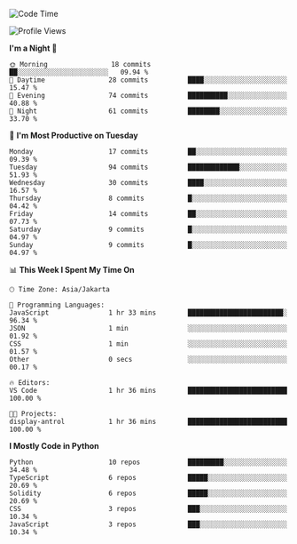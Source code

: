 <!--START_SECTION:waka-->
![Code Time](http://img.shields.io/badge/Code%20Time-1%2C592%20hrs%2045%20mins-blue)

![Profile Views](http://img.shields.io/badge/Profile%20Views-5-blue)

**I'm a Night 🦉** 

```text
🌞 Morning                18 commits          ██░░░░░░░░░░░░░░░░░░░░░░░   09.94 % 
🌆 Daytime                28 commits          ████░░░░░░░░░░░░░░░░░░░░░   15.47 % 
🌃 Evening                74 commits          ██████████░░░░░░░░░░░░░░░   40.88 % 
🌙 Night                  61 commits          ████████░░░░░░░░░░░░░░░░░   33.70 % 
```
📅 **I'm Most Productive on Tuesday** 

```text
Monday                   17 commits          ██░░░░░░░░░░░░░░░░░░░░░░░   09.39 % 
Tuesday                  94 commits          █████████████░░░░░░░░░░░░   51.93 % 
Wednesday                30 commits          ████░░░░░░░░░░░░░░░░░░░░░   16.57 % 
Thursday                 8 commits           █░░░░░░░░░░░░░░░░░░░░░░░░   04.42 % 
Friday                   14 commits          ██░░░░░░░░░░░░░░░░░░░░░░░   07.73 % 
Saturday                 9 commits           █░░░░░░░░░░░░░░░░░░░░░░░░   04.97 % 
Sunday                   9 commits           █░░░░░░░░░░░░░░░░░░░░░░░░   04.97 % 
```


📊 **This Week I Spent My Time On** 

```text
🕑︎ Time Zone: Asia/Jakarta

💬 Programming Languages: 
JavaScript               1 hr 33 mins        ████████████████████████░   96.34 % 
JSON                     1 min               ░░░░░░░░░░░░░░░░░░░░░░░░░   01.92 % 
CSS                      1 min               ░░░░░░░░░░░░░░░░░░░░░░░░░   01.57 % 
Other                    0 secs              ░░░░░░░░░░░░░░░░░░░░░░░░░   00.17 % 

🔥 Editors: 
VS Code                  1 hr 36 mins        █████████████████████████   100.00 % 

🐱‍💻 Projects: 
display-antrol           1 hr 36 mins        █████████████████████████   100.00 % 
```

**I Mostly Code in Python** 

```text
Python                   10 repos            █████████░░░░░░░░░░░░░░░░   34.48 % 
TypeScript               6 repos             █████░░░░░░░░░░░░░░░░░░░░   20.69 % 
Solidity                 6 repos             █████░░░░░░░░░░░░░░░░░░░░   20.69 % 
CSS                      3 repos             ███░░░░░░░░░░░░░░░░░░░░░░   10.34 % 
JavaScript               3 repos             ███░░░░░░░░░░░░░░░░░░░░░░   10.34 % 
```




<!--END_SECTION:waka-->
